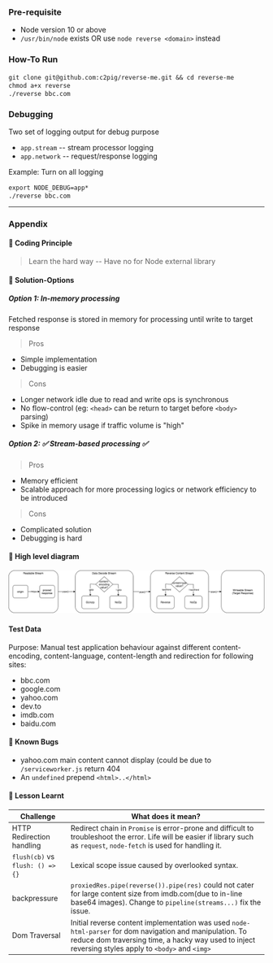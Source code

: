 ### Pre-requisite
* Node version 10 or above
* `/usr/bin/node` exists OR use `node reverse <domain>` instead

### How-To Run

```
git clone git@github.com:c2pig/reverse-me.git && cd reverse-me
chmod a+x reverse
./reverse bbc.com
```

### Debugging
Two set of logging output for debug purpose
* `app.stream` -- stream processor logging
* `app.network` -- request/response logging

Example: Turn on all logging
```
export NODE_DEBUG=app*
./reverse bbc.com
```

---

### Appendix

#### :pushpin: Coding Principle
> Learn the hard way -- Have no for Node external library

#### :pushpin: Solution-Options
##### Option 1: In-memory processing
Fetched response is stored in memory for processing until write to target response
> Pros
- Simple implementation
- Debugging is easier

> Cons
- Longer network idle due to read and write ops is synchronous
- No flow-control (eg: `<head>` can be return to target before `<body>` parsing)
- Spike in memory usage if traffic volume is "high"

  
##### Option 2: :white_check_mark:  Stream-based processing :white_check_mark: 
> Pros
- Memory efficient 
- Scalable approach for more processing logics or network efficiency to be introduced

> Cons
- Complicated solution
- Debugging is hard

#### :pushpin: High level diagram
![High-level-diagram](./assets/stream-flow.png)

#### Test Data

Purpose: Manual test application behaviour against different content-encoding, content-language, content-length and redirection for following sites:
* bbc.com
* google.com
* yahoo.com
* dev.to
* imdb.com
* baidu.com


#### :pushpin: Known Bugs

* yahoo.com main content cannot display (could be due to `/serviceworker.js` return 404
* An `undefined` prepend `<html>..</html>` 


#### :pushpin: Lesson Learnt
| Challenge | What does it mean? |
| --- | ----------- |
|HTTP Redirection handling | Redirect chain in `Promise` is error-prone and difficult to troubleshoot the error.  Life will be easier if library such as `request`, `node-fetch` is used for handling it.|
|`flush(cb)` vs `flush: () => {}` | Lexical scope issue caused by overlooked syntax.|
|backpressure |`proxiedRes.pipe(reverse()).pipe(res)` could not cater for large content size from imdb.com(due to in-line base64 images).  Change to `pipeline(streams...)` fix the issue.|
|Dom Traversal|Initial reverse content implementation was used `node-html-parser` for dom navigation and manipulation.  To reduce dom traversing time, a hacky way used to inject reversing styles apply to `<body>` and `<img>` |
 